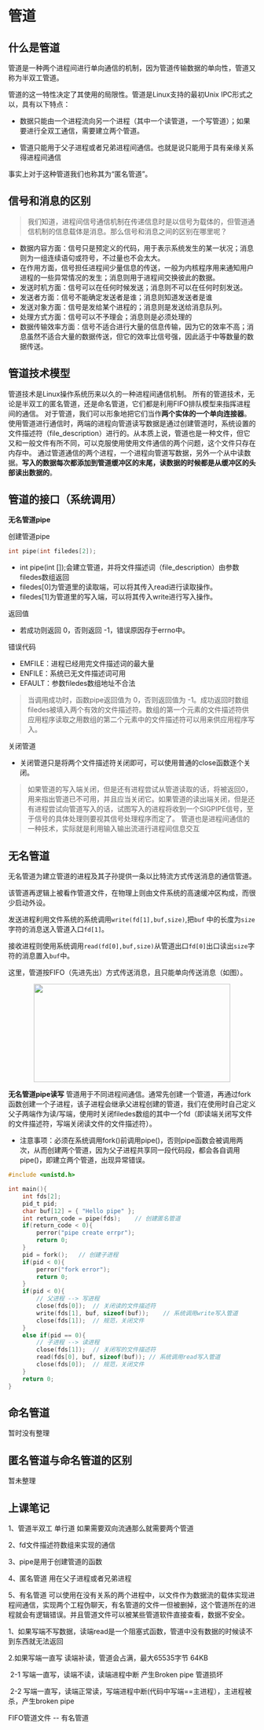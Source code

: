 # 管道

## 什么是管道

管道是一种两个进程间进行单向通信的机制，因为管道传输数据的单向性，管道又称为半双工管道。

管道的这一特性决定了其使用的局限性。管道是Linux支持的最初Unix IPC形式之以，具有以下特点：

- 数据只能由一个进程流向另一个进程（其中一个读管道，一个写管道）；如果要进行全双工通信，需要建立两个管道。

- 管道只能用于父子进程或者兄弟进程间通信。也就是说只能用于具有亲缘关系得进程间通信

事实上对于这种管道我们也称其为“匿名管道”。
## 信号和消息的区别
> 我们知道，进程间信号通信机制在传递信息时是以信号为载体的，但管道通信机制的信息载体是消息。那么信号和消息之间的区别在哪里呢？
- 数据内容方面：信号只是预定义的代码，用于表示系统发生的某一状况；消息则为一组连续语句或符号，不过量也不会太大。
- 在作用方面，信号担任进程间少量信息的传送，一般为内核程序用来通知用户进程的一些异常情况的发生；消息则用于进程间交换彼此的数据。
- 发送时机方面：信号可以在任何时候发送；消息则不可以在任何时刻发送。
- 发送者方面：信号不能确定发送者是谁；消息则知道发送者是谁
- 发送对象方面：信号是发给某个进程的；消息则是发送给消息队列。
- 处理方式方面：信号可以不予理会；消息则是必须处理的
- 数据传输效率方面：信号不适合进行大量的信息传输，因为它的效率不高；消息虽然不适合大量的数据传送，但它的效率比信号强，因此适于中等数量的数据传送。

## 管道技术模型
管道技术是Linux操作系统历来以久的一种进程间通信机制。
所有的管道技术，无论是半双工的匿名管道，还是命名管道，它们都是利用FIFO排队模型来指挥进程间的通信。
对于管道，我们可以形象地把它们当作**两个实体的一个单向连接器**。
使用管道进行通信时，两端的进程向管道读写数据是通过创建管道时，系统设置的文件描述符（file_description）进行的。从本质上说，管道也是一种文件，但它又和一般文件有所不同，可以克服使用使用文件通信的两个问题，这个文件只存在内存中。
通过管道通信的两个进程，一个进程向管道写数据，另外一个从中读数据。**写入的数据每次都添加到管道缓冲区的末尾，读数据的时候都是从缓冲区的头部读出数据的**。

## 管道的接口（系统调用）

**无名管道pipe**

创建管道pipe

```c
int pipe(int filedes[2]);
```

- int pipe(int []);会建立管道，并将文件描述词（file_description）由参数filedes数组返回
- filedes[0]为管道里的读取端，可以将其传入read进行读取操作。
- filedes[1]为管道里的写入端，可以将其传入write进行写入操作。

返回值

- 若成功则返回 0，否则返回 -1，错误原因存于errno中。

错误代码
- EMFILE：进程已经用完文件描述词的最大量
- ENFILE：系统已无文件描述词可用
- EFAULT：参数filedes数组地址不合法
> 当调用成功时，函数pipe返回值为 0，否则返回值为 -1。成功返回时数组filedes被填入两个有效的文件描述符。数组的第一个元素的文件描述符供应用程序读取之用数组的第二个元素中的文件描述符可以用来供应用程序写入。

关闭管道
- 关闭管道只是将两个文件描述符关闭即可，可以使用普通的close函数逐个关闭。
> 如果管道的写入端关闭，但是还有进程尝试从管道读取的话，将被返回0，用来指出管道已不可用，并且应当关闭它。如果管道的读出端关闭，但是还有进程尝试向管道写入的话，试图写入的进程将收到一个SIGPIPE信号，至于信号的具体处理则要视其信号处理程序而定了。
管道也是进程间通信的一种技术，实际就是利用输入输出流进行进程间信息交互

## 无名管道

无名管道为建立管道的进程及其子孙提供一条以比特流方式传送消息的通信管道。

该管道再逻辑上被看作管道文件，在物理上则由文件系统的高速缓冲区构成，而很少启动外设。

发送进程利用文件系统的系统调用`write(fd[1],buf,size)`,把`buf` 中的长度为`size`字符的消息送入管道入口`fd[1]`。

接收进程则使用系统调用`read(fd[0],buf,size)`从管道出口`fd[0]`出口读出`size`字符的消息置入`buf`中。

这里，管道按FIFO（先进先出）方式传送消息，且只能单向传送消息（如图）。

<p align="center"><img src="https://ae01.alicdn.com/kf/U0259fde9cccb44629ed5d9d2540a679a8.jpg" width="400" height="200" /> </p>



**无名管道pipe读写**
管道用于不同进程间通信。通常先创建一个管道，再通过fork函数创建一个子进程，该子进程会继承父进程创建的管道，我们在使用时自己定义父子两端作为读/写端，使用时关闭filedes数组的其中一个fd（即读端关闭写文件的文件描述符，写端关闭读文件的文件描述符）。

- 注意事项：必须在系统调用fork()前调用pipe()，否则pipe函数会被调用两次，从而创建两个管道，因为父子进程共享同一段代码段，都会各自调用pipe()，即建立两个管道，出现异常错误。

```c
#include <unistd.h>

int main(){
	int fds[2];
	pid_t pid;
    char buf[12] = { "Hello pipe" };
	int return_code = pipe(fds);	// 创建匿名管道
	if(return_code < 0){
		perror("pipe create errpr");
		return 0;
	}
	pid = fork();	// 创建子进程
	if(pid < 0){
		perror("fork error");
		return 0;
	}
	if(pid < 0){
		// 父进程 --> 写进程
        close(fds[0]);	// 关闭读的文件描述符
        write(fds[1], buf, sizeof(buf));	// 系统调用write写入管道
        close(fds[1]);	// 规范，关闭文件
	}
	else if(pid == 0){
		// 子进程 --> 读进程
		close(fds[1]);	// 关闭写的文件描述符
        read(fds[0], buf, sizeof(buf));	// 系统调用read写入管道
        close(fds[0]);	// 规范，关闭文件
	}
	return 0;
}
```

## 命名管道

暂时没有整理

## 匿名管道与命名管道的区别

暂未整理

## 上课笔记





1、管道半双工 单行道 如果需要双向流通那么就需要两个管道

2、fd文件描述符数组来实现的通信

3、pipe是用于创建管道的函数

4、匿名管道 用在父子进程或者兄弟进程

5、有名管道 可以使用在没有关系的两个进程中，以文件作为数据流的载体实现进程间通信，实现两个工程伪聊天，有名管道的文件一但被删掉，这个管道所在的进程就会有逻辑错误。并且管道文件可以被某些管道软件直接查看，数据不安全。



1、如果写端不写数据，读端read是一个阻塞式函数，管道中没有数据的时候读不到东西就无法返回

2.如果写端一直写 读端补读，管道会占满，最大65535字节 64KB

​	2-1 写端一直写，读端不读，读端进程中断 产生Broken pipe 管道损坏

​	2-2 写端一直写，读端正常读，写端进程中断(代码中写端==主进程），主进程被杀，产生broken pipe

FIFO管道文件 -- 有名管道